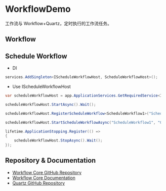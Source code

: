 # WorkflowDemo

工作流与 Workflow+Quartz，定时执行的工作流任务。

## Workflow

## Schedule Workflow

- DI

```csharp
services.AddSingleton<IScheduleWorkflowHost, ScheduleWorkflowHost>();
```

- Use IScheduleWorkflowHost

```csharp
var scheduleWorkflowHost = app.ApplicationServices.GetRequiredService<IScheduleWorkflowHost>();

scheduleWorkflowHost.StartAsync().Wait();

scheduleWorkflowHost.RegisterScheduleWorkflow<ScheduleWorkflow1>("ScheduleWorkflow1");

scheduleWorkflowHost.StartScheduleWorkflowAsync("ScheduleWorkflow1", "0/5 * * * * ?").Wait();

lifetime.ApplicationStopping.Register(() =>
{
    scheduleWorkflowHost.StopAsync().Wait();
});
```

## Repository & Documentation

- [Workflow Core GitHub Repository](https://github.com/danielgerlag/workflow-core)
- [Workflow Core Documentation](https://workflow-core.readthedocs.io/)
- [Quartz GitHub Repository](https://github.com/quartznet/quartznet)
